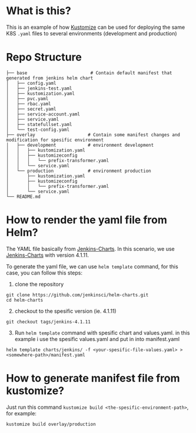 # What is this?
This is an example of how [Kustomize](https://github.com/kubernetes-sigs/kustomize) can be used for deploying the same K8S `.yaml` files to several environments (development and production)

# Repo Structure
```
├── base                        # Contain default manifest that generated from jenkins helm chart
│   ├── config.yaml
│   ├── jenkins-test.yaml
│   ├── kustomization.yaml
│   ├── pvc.yaml
│   ├── rbac.yaml
│   ├── secret.yaml
│   ├── service-account.yaml
│   ├── service.yaml
│   ├── statefullset.yaml
│   └── test-config.yaml
├── overlay                    # Contain some manifest changes and modification for spesific environment
│   ├── development            # environment development
│   │   ├── kustomization.yaml
│   │   ├── kustomizeconfig
│   │   │   └── prefix-transformer.yaml
│   │   └── service.yaml
│   └── production             # environment production
│       ├── kustomization.yaml
│       ├── kustomizeconfig
│       │   └── prefix-transformer.yaml
│       └── service.yaml
└── README.md
``` 

# How to render the yaml file from Helm?
The YAML file basically from [Jenkins-Charts](https://github.com/jenkinsci/helm-charts). In this scenario, we use [Jenkins-Charts](https://github.com/jenkinsci/helm-charts) with version 4.1.11.

To generate the yaml file, we can use `helm template` command, for this case, you can follow this steps:
1. clone the repository
```
git clone https://github.com/jenkinsci/helm-charts.git
cd helm-charts
```
2. checkout to the spesific version (ie. 4.1.11)
```
git checkout tags/jenkins-4.1.11
```
3. Run `helm template` command with spesific chart and values.yaml. in this example i use the spesific values.yaml and put in into manifest.yaml
```
helm template charts/jenkins/ -f <your-spesific-file-values.yaml> > <somewhere-path>/manifest.yaml
```

# How to generate manifest file from kustomize?
Just run this command `kustomize build <the-spesific-environment-path>`, for example:
```
kustomize build overlay/production
```
